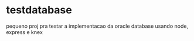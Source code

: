 # testdatabase

pequeno proj pra testar a implementacao da oracle database usando node, express e knex